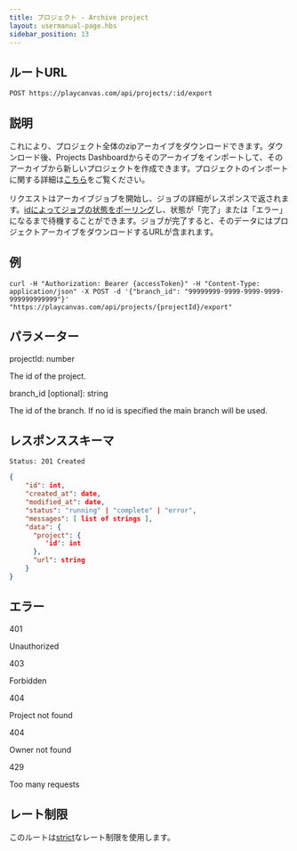 ```yaml
---
title: プロジェクト - Archive project
layout: usermanual-page.hbs
sidebar_position: 13
---
```


## ルートURL

```none
POST https://playcanvas.com/api/projects/:id/export
```

## 説明

これにより、プロジェクト全体のzipアーカイブをダウンロードできます。ダウンロード後、Projects Dashboardからそのアーカイブをインポートして、そのアーカイブから新しいプロジェクトを作成できます。プロジェクトのインポートに関する詳細は[こちら][3]をご覧ください。

リクエストはアーカイブジョブを開始し、ジョブの詳細がレスポンスで返されます。[idによってジョブの状態をポーリング][2]し、状態が「完了」または「エラー」になるまで待機することができます。ジョブが完了すると、そのデータにはプロジェクトアーカイブをダウンロードするURLが含まれます。

## 例

```none
curl -H "Authorization: Bearer {accessToken}" -H "Content-Type: application/json" -X POST -d '{"branch_id": "99999999-9999-9999-9999-999999999999"}' "https://playcanvas.com/api/projects/{projectId}/export"
```

## パラメーター

<div class="params">
<div class="parameter"><span class="param">projectId: number</span><p>The id of the project.</p></div>
<div class="parameter"><span class="param">branch_id [optional]: string</span><p>The id of the branch. If no id is specified the main branch will be used.</p></div>
</div>

## レスポンススキーマ

```none
Status: 201 Created
```

```json
{
    "id": int,
    "created_at": date,
    "modified_at": date,
    "status": "running" | "complete" | "error",
    "messages": [ list of strings ],
    "data": {
      "project": {
         'id': int
      },
      "url": string
    }
}
```

## エラー

<div class="params">
<div class="parameter"><span class="param">401</span><p>Unauthorized</p></div>
<div class="parameter"><span class="param">403</span><p>Forbidden</p></div>
<div class="parameter"><span class="param">404</span><p>Project not found</p></div>
<div class="parameter"><span class="param">404</span><p>Owner not found</p></div>
<div class="parameter"><span class="param">429</span><p>Too many requests</p></div>
</div>

## レート制限

このルートは[strict][1]なレート制限を使用します。

[1]: /user-manual/api#rate-limiting
[2]: /user-manual/api/job-get
[3]: /user-manual/profile/projects/#import-project

